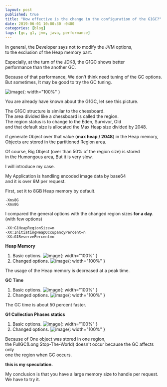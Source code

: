 ```yaml
---
layout: post
published: true
title: "How effective is the change in the configuration of the G1GC?"
date: 2019-06-01 10:00:30 -0400
categories: [blog]
tags: [gc, g1, jvm, java, performance]
---
```


In general, the Developer says not to modify the JVM options, <br>
to the exclusion of the Heap memory part. 

Especially, at the turn of the JDK8, the G1GC shows better <br>
performance than the another GC. <br>

Because of that performance, We don't think need tuning of the GC options. <br>
But sometimes, It may be good to try the GC tuning. <br>

![image](https://user-images.githubusercontent.com/4101636/58749946-017f7780-84c7-11e9-8b59-bc27eb4c4aa6.png){: width="100%" }

You are already have known about the G1GC, let see this picture. <br>

The G1GC structure is similar to the chessboard. <br>
The area divided like a chessboard is called the region. <br>
The region status is to change to the Eden, Survivor, Old <br> 
and that default size is allocated the Max Heap size divided by 2048. <br>

if generate Object over that value (<b>max heap / 2048</b>) in the Heap memory, <br> 
Objects are stored in the partitioned Region area. <br>

Of course, Big Object (over than 50% of the region size) is stored <br>
in the Humongous area, But it is very slow.<br>

I will introduce my case. <br> 

My Application is handling encoded image data by base64 <br> 
and it is over 6M per request. <br> 

First, set it to 8GB Heap memory by default.

```shell
-Xms8G 
-Xmx8G
```

I compared the general options with the changed region sizes <b>for a day</b>. (with few options) <br> 

```shell
-XX:G1HeapRegionSize=n
-XX:InitiatingHeapOccupancyPercent=n
-XX:G1ReservePercent=n
```

<b>Heap Memory</b>
1. Basic options.
![image](https://user-images.githubusercontent.com/4101636/58750546-d436c780-84ce-11e9-970c-bd8f5ff1a969.png){: width="100%" }
2. Changed options.
![image](https://user-images.githubusercontent.com/4101636/58750592-558e5a00-84cf-11e9-876a-8180afce9eb8.png){: width="100%" }

The usage of the Heap memory is decreased at a peak time.

<b>GC Time</b>
1. Basic options.
![image](https://user-images.githubusercontent.com/4101636/58750677-6390aa80-84d0-11e9-8652-42d9f3e2b82b.png){: width="100%" }
2. Changed options.
![image](https://user-images.githubusercontent.com/4101636/58750691-95a20c80-84d0-11e9-9edb-1b9d7f8ebf4c.png){: width="100%" }

The GC time is about 50 percent faster.

<b>G1 Collection Phases statics</b>
1. Basic options.
![image](https://user-images.githubusercontent.com/4101636/58750813-b454d300-84d1-11e9-8b0d-e7a1cddb086b.png){: width="100%" }
2. Changed options.
![image](https://user-images.githubusercontent.com/4101636/58750838-dea69080-84d1-11e9-9de0-7a66298ffa27.png){: width="100%" }

Because of One object was stored in one region, <br>
the FullGC(Long Stop-The-World) doesn't occur because the GC affects only <br>
one the region when GC occurs. <br>

<b>this is my speculation.</b>

My conclusion is that you have a large memory size to handle per request.<br>
We have to try it.



